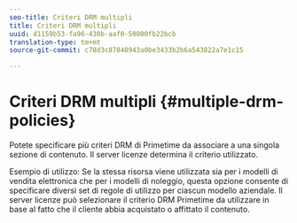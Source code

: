 ```yaml
---
seo-title: Criteri DRM multipli
title: Criteri DRM multipli
uuid: d1159b53-fa96-430b-aaf0-50800fb22bcb
translation-type: tm+mt
source-git-commit: c78d3c87848943a0be3433b2b6a543822a7e1c15

---
```



# Criteri DRM multipli {#multiple-drm-policies}

Potete specificare più criteri DRM di Primetime da associare a una singola sezione di contenuto. Il server licenze determina il criterio utilizzato.

Esempio di utilizzo: Se la stessa risorsa viene utilizzata sia per i modelli di vendita elettronica che per i modelli di noleggio, questa opzione consente di specificare diversi set di regole di utilizzo per ciascun modello aziendale. Il server licenze può selezionare il criterio DRM Primetime da utilizzare in base al fatto che il cliente abbia acquistato o affittato il contenuto.
